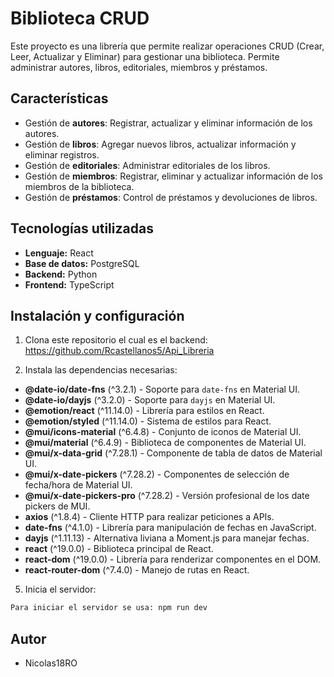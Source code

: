 # Biblioteca CRUD

Este proyecto es una librería que permite realizar operaciones CRUD (Crear, Leer, Actualizar y Eliminar) para gestionar una biblioteca. Permite administrar autores, libros, editoriales, miembros y préstamos.

## Características
- Gestión de **autores**: Registrar, actualizar y eliminar información de los autores.
- Gestión de **libros**: Agregar nuevos libros, actualizar información y eliminar registros.
- Gestión de **editoriales**: Administrar editoriales de los libros.
- Gestión de **miembros**: Registrar, eliminar y actualizar información de los miembros de la biblioteca.
- Gestión de **préstamos**: Control de préstamos y devoluciones de libros.

## Tecnologías utilizadas
- **Lenguaje:** React
- **Base de datos:** PostgreSQL
- **Backend:** Python
- **Frontend:** TypeScript

## Instalación y configuración
1. Clona este repositorio el cual es el backend:
   https://github.com/Rcastellanos5/Api_Libreria
   
3. Instala las dependencias necesarias:
  - **@date-io/date-fns** (^3.2.1) - Soporte para `date-fns` en Material UI.
  - **@date-io/dayjs** (^3.2.0) - Soporte para `dayjs` en Material UI.
  - **@emotion/react** (^11.14.0) - Librería para estilos en React.
  - **@emotion/styled** (^11.14.0) - Sistema de estilos para React.
  - **@mui/icons-material** (^6.4.8) - Conjunto de iconos de Material UI.
  - **@mui/material** (^6.4.9) - Biblioteca de componentes de Material UI.
  - **@mui/x-data-grid** (^7.28.1) - Componente de tabla de datos de Material UI.
  - **@mui/x-date-pickers** (^7.28.2) - Componentes de selección de fecha/hora de Material UI.
  - **@mui/x-date-pickers-pro** (^7.28.2) - Versión profesional de los date pickers de MUI.
  - **axios** (^1.8.4) - Cliente HTTP para realizar peticiones a APIs.
  - **date-fns** (^4.1.0) - Librería para manipulación de fechas en JavaScript.
  - **dayjs** (^1.11.13) - Alternativa liviana a Moment.js para manejar fechas.
  - **react** (^19.0.0) - Biblioteca principal de React.
  - **react-dom** (^19.0.0) - Librería para renderizar componentes en el DOM.
  - **react-router-dom** (^7.4.0) - Manejo de rutas en React.
  5. Inicia el servidor:
   ```sh
   Para iniciar el servidor se usa: npm run dev 
   ```

## Autor
- Nicolas18RO


